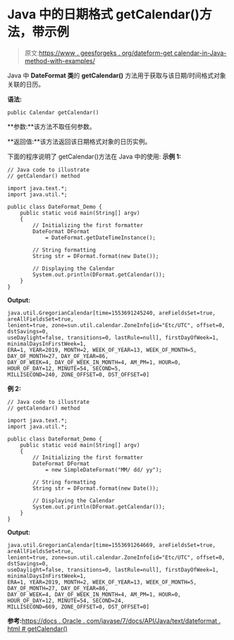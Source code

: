 # Java 中的日期格式 getCalendar()方法，带示例

> 原文:[https://www . geesforgeks . org/dateform-get calendar-in-Java-method-with-examples/](https://www.geeksforgeeks.org/dateformat-getcalendar-method-in-java-with-examples/)

Java 中 **DateFormat 类**的 **getCalendar()** 方法用于获取与该日期/时间格式对象关联的日历。

**语法:**

```
public Calendar getCalendar()
```

**参数:**该方法不取任何参数。

**返回值:**该方法返回该日期格式对象的日历实例。

下面的程序说明了 getCalendar()方法在 Java 中的使用:
**示例 1:**

```
// Java code to illustrate
// getCalendar() method

import java.text.*;
import java.util.*;

public class DateFormat_Demo {
    public static void main(String[] argv)
    {
        // Initializing the first formatter
        DateFormat DFormat
            = DateFormat.getDateTimeInstance();

        // String formatting
        String str = DFormat.format(new Date());

        // Displaying the Calendar
        System.out.println(DFormat.getCalendar());
    }
}
```

**Output:**

```
java.util.GregorianCalendar[time=1553691245240, areFieldsSet=true, areAllFieldsSet=true,
lenient=true, zone=sun.util.calendar.ZoneInfo[id="Etc/UTC", offset=0, dstSavings=0,
useDaylight=false, transitions=0, lastRule=null], firstDayOfWeek=1, minimalDaysInFirstWeek=1,
ERA=1, YEAR=2019, MONTH=2, WEEK_OF_YEAR=13, WEEK_OF_MONTH=5, DAY_OF_MONTH=27, DAY_OF_YEAR=86,
DAY_OF_WEEK=4, DAY_OF_WEEK_IN_MONTH=4, AM_PM=1, HOUR=0, HOUR_OF_DAY=12, MINUTE=54, SECOND=5,
MILLISECOND=240, ZONE_OFFSET=0, DST_OFFSET=0]

```

**例 2:**

```
// Java code to illustrate
// getCalendar() method

import java.text.*;
import java.util.*;

public class DateFormat_Demo {
    public static void main(String[] argv)
    {
        // Initializing the first formatter
        DateFormat DFormat
            = new SimpleDateFormat("MM/ dd/ yy");

        // String formatting
        String str = DFormat.format(new Date());

        // Displaying the Calendar
        System.out.println(DFormat.getCalendar());
    }
}
```

**Output:**

```
java.util.GregorianCalendar[time=1553691264669, areFieldsSet=true, areAllFieldsSet=true,
lenient=true, zone=sun.util.calendar.ZoneInfo[id="Etc/UTC", offset=0, dstSavings=0,
useDaylight=false, transitions=0, lastRule=null], firstDayOfWeek=1, minimalDaysInFirstWeek=1,
ERA=1, YEAR=2019, MONTH=2, WEEK_OF_YEAR=13, WEEK_OF_MONTH=5, DAY_OF_MONTH=27, DAY_OF_YEAR=86,
DAY_OF_WEEK=4, DAY_OF_WEEK_IN_MONTH=4, AM_PM=1, HOUR=0, HOUR_OF_DAY=12, MINUTE=54, SECOND=24,
MILLISECOND=669, ZONE_OFFSET=0, DST_OFFSET=0]

```

**参考:**[https://docs . Oracle . com/javase/7/docs/API/Java/text/dateformat . html # getCalendar()](https://docs.oracle.com/javase/7/docs/api/java/text/DateFormat.html#getCalendar())